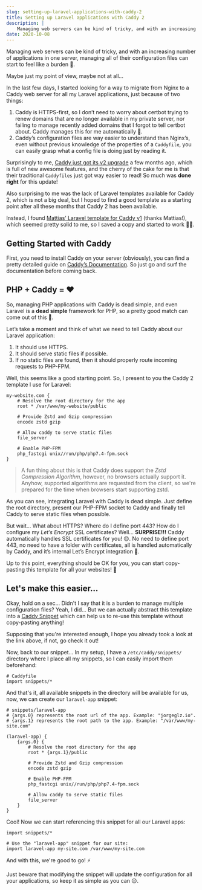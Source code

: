 ```yaml
---
slug: setting-up-laravel-applications-with-caddy-2
title: Setting up Laravel applications with Caddy 2
description: |
    Managing web servers can be kind of tricky, and with an increasing number of applications in one server, managing all of their configuration files can start to feel like a burden...
date: 2020-10-08
---
```


Managing web servers can be kind of tricky, and with an increasing number of
applications in one server, managing all of their configuration files can start
to feel like a burden 🥴.

Maybe just my point of view, maybe not at all...

In the last few days, I started looking for a way to migrate from Nginx to a
Caddy web server for all my Laravel applications, just because of two things:

1. Caddy is HTTPS-first, so I don’t need to worry about certbot trying to renew
domains that are no longer available in my private server, nor failing to
manage recently added domains that I forgot to tell certbot about. Caddy
manages this for me automatically 💖.
2. Caddy’s configuration files are way easier to understand than Nginx’s, even
without previous knowledge of the properties of a `Caddyfile`, you can easily
grasp what a config file is doing just by reading it.

Surprisingly to me, [Caddy just got its v2 upgrade](https://caddyserver.com/v2)
a few months ago, which is full of new awesome features, and the cherry of the
cake for me is that their traditional `Caddyfiles` just got way easier to read!
So much was **done right** for this update!

Also surprising to me was the lack of Laravel templates available for Caddy 2,
which is not a big deal, but I hoped to find a good template as a starting point
after all these months that Caddy 2 has been available.

Instead, I found
[Mattias’ Laravel template for Caddy v1](https://ma.ttias.be/caddyfile-config-example-for-laravel/)
(thanks Mattias!), which seemed pretty solid to me, so I saved a copy and
started to work 👨‍💻.

## Getting Started with Caddy

First, you need to install Caddy on your server (obviously), you can find a
pretty detailed guide on [Caddy’s Documentation](https://caddyserver.com/docs/).
So just go and surf the documentation before coming back.

## PHP + Caddy = ❤️

So, managing PHP applications with Caddy is dead simple, and even Laravel is a
**dead simple** framework for PHP, so a pretty good match can come out of this
👀.

Let’s take a moment and think of what we need to tell Caddy about our Laravel
application:

1. It should use HTTPS.
2. It should serve static files if possible.
3. If no static files are found, then it should properly route incoming requests
to PHP-FPM.

Well, this seems like a good starting point. So, I present to you the Caddy 2
template I use for Laravel:

```
my-website.com {
    # Resolve the root directory for the app
    root * /var/www/my-website/public

    # Provide Zstd and Gzip compression
    encode zstd gzip

    # Allow caddy to serve static files
    file_server

    # Enable PHP-FPM
    php_fastcgi unix//run/php/php7.4-fpm.sock
}
```

> A fun thing about this is that Caddy does support the _Zstd Compression
> Algorithm_, however, no browsers actually support it. Anyhow, supported
> algorithms are requested from the client, so we're prepared for the time when
> browsers start supporting zstd.

As you can see, integrating Laravel with Caddy is dead simple. Just define the
root directory, present our PHP-FPM socket to Caddy and finally tell Caddy to
serve static files when possible.

But wait... What about HTTPS? Where do I define port 443? How do I configure my
_Let’s Encrypt_ SSL certificates? Well... **SURPRISE!!!** Caddy automatically
handles SSL certificates for you! 😍. No need to define port 443, no
need to have a folder with certificates, all is handled automatically by Caddy,
and it’s internal Let’s Encrypt integration 🥳.

Up to this point, everything should be OK for you, you can start copy-pasting
this template for all your websites! 🚀

## Let's make this easier...

Okay, hold on a sec... Didn't I say that it is a burden to manage multiple
configuration files? Yeah, I did... But we can actually abstract this template
into a [Caddy Snippet](https://caddyserver.com/docs/caddyfile/concepts#snippets)
which can help us to re-use this template without copy-pasting anything!

Supposing that you're interested enough, I hope you already took a look at the
link above, if not, go check it out!

Now, back to our snippet... In my setup, I have a `/etc/caddy/snippets/`
directory where I place all my snippets, so I can easily import them beforehand:

```
# Caddyfile
import snippets/*
```

And that's it, all available snippets in the directory will be available for us,
now, we can create our `laravel-app` snippet:

```
# snippets/laravel-app
# {args.0} represents the root url of the app. Example: "jorgeglz.io".
# {args.1} represents the root path to the app. Example: "/var/www/my-site.com"

(laravel-app) {
    {args.0} {
        # Resolve the root directory for the app
        root * {args.1}/public

        # Provide Zstd and Gzip compression
        encode zstd gzip

        # Enable PHP-FPM
        php_fastcgi unix//run/php/php7.4-fpm.sock

        # Allow caddy to serve static files
        file_server
    }
}
```

Cool! Now we can start referencing this snippet for all our Laravel apps:

```
import snippets/*

# Use the "laravel-app" snippet for our site:
import laravel-app my-site.com /var/www/my-site.com
```

And with this, we're good to go! ⚡

Just beware that modifying the snippet will update the configuration for all
your applications, so keep it as simple as you can 😉.
